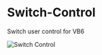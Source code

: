 # Switch-Control
Switch user control for VB6

![Switch Control](https://user-images.githubusercontent.com/16883228/130422010-d402c04e-de6b-4e8b-8297-b6ccd3a44d7e.png)

